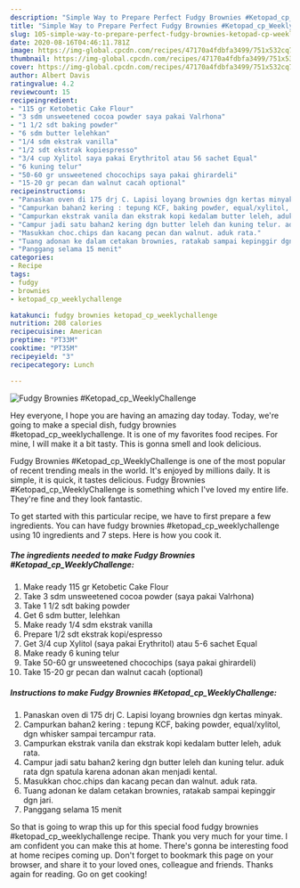 ```yaml
---
description: "Simple Way to Prepare Perfect Fudgy Brownies #Ketopad_cp_WeeklyChallenge"
title: "Simple Way to Prepare Perfect Fudgy Brownies #Ketopad_cp_WeeklyChallenge"
slug: 105-simple-way-to-prepare-perfect-fudgy-brownies-ketopad-cp-weeklychallenge
date: 2020-08-16T04:46:11.781Z
image: https://img-global.cpcdn.com/recipes/47170a4fdbfa3499/751x532cq70/fudgy-brownies-ketopad_cp_weeklychallenge-recipe-main-photo.jpg
thumbnail: https://img-global.cpcdn.com/recipes/47170a4fdbfa3499/751x532cq70/fudgy-brownies-ketopad_cp_weeklychallenge-recipe-main-photo.jpg
cover: https://img-global.cpcdn.com/recipes/47170a4fdbfa3499/751x532cq70/fudgy-brownies-ketopad_cp_weeklychallenge-recipe-main-photo.jpg
author: Albert Davis
ratingvalue: 4.2
reviewcount: 15
recipeingredient:
- "115 gr Ketobetic Cake Flour"
- "3 sdm unsweetened cocoa powder saya pakai Valrhona"
- "1 1/2 sdt baking powder"
- "6 sdm butter lelehkan"
- "1/4 sdm ekstrak vanilla"
- "1/2 sdt ekstrak kopiespresso"
- "3/4 cup Xylitol saya pakai Erythritol atau 56 sachet Equal"
- "6 kuning telur"
- "50-60 gr unsweetened chocochips saya pakai ghirardeli"
- "15-20 gr pecan dan walnut cacah optional"
recipeinstructions:
- "Panaskan oven di 175 drj C. Lapisi loyang brownies dgn kertas minyak."
- "Campurkan bahan2 kering : tepung KCF, baking powder, equal/xylitol, dgn whisker sampai tercampur rata."
- "Campurkan ekstrak vanila dan ekstrak kopi kedalam butter leleh, aduk rata."
- "Campur jadi satu bahan2 kering dgn butter leleh dan kuning telur. aduk rata dgn spatula karena adonan akan menjadi kental."
- "Masukkan choc.chips dan kacang pecan dan walnut. aduk rata."
- "Tuang adonan ke dalam cetakan brownies, ratakab sampai kepinggir dgn jari."
- "Panggang selama 15 menit"
categories:
- Recipe
tags:
- fudgy
- brownies
- ketopad_cp_weeklychallenge

katakunci: fudgy brownies ketopad_cp_weeklychallenge 
nutrition: 208 calories
recipecuisine: American
preptime: "PT33M"
cooktime: "PT35M"
recipeyield: "3"
recipecategory: Lunch

---
```



![Fudgy Brownies #Ketopad_cp_WeeklyChallenge](https://img-global.cpcdn.com/recipes/47170a4fdbfa3499/751x532cq70/fudgy-brownies-ketopad_cp_weeklychallenge-recipe-main-photo.jpg)

Hey everyone, I hope you are having an amazing day today. Today, we're going to make a special dish, fudgy brownies #ketopad_cp_weeklychallenge. It is one of my favorites food recipes. For mine, I will make it a bit tasty. This is gonna smell and look delicious.



Fudgy Brownies #Ketopad_cp_WeeklyChallenge is one of the most popular of recent trending meals in the world. It's enjoyed by millions daily. It is simple, it is quick, it tastes delicious. Fudgy Brownies #Ketopad_cp_WeeklyChallenge is something which I've loved my entire life. They're fine and they look fantastic.


To get started with this particular recipe, we have to first prepare a few ingredients. You can have fudgy brownies #ketopad_cp_weeklychallenge using 10 ingredients and 7 steps. Here is how you cook it.

<!--inarticleads1-->

##### The ingredients needed to make Fudgy Brownies #Ketopad_cp_WeeklyChallenge:

1. Make ready 115 gr Ketobetic Cake Flour
1. Take 3 sdm unsweetened cocoa powder (saya pakai Valrhona)
1. Take 1 1/2 sdt baking powder
1. Get 6 sdm butter, lelehkan
1. Make ready 1/4 sdm ekstrak vanilla
1. Prepare 1/2 sdt ekstrak kopi/espresso
1. Get 3/4 cup Xylitol (saya pakai Erythritol) atau 5-6 sachet Equal
1. Make ready 6 kuning telur
1. Take 50-60 gr unsweetened chocochips (saya pakai ghirardeli)
1. Take 15-20 gr pecan dan walnut cacah (optional)




<!--inarticleads2-->

##### Instructions to make Fudgy Brownies #Ketopad_cp_WeeklyChallenge:

1. Panaskan oven di 175 drj C. Lapisi loyang brownies dgn kertas minyak.
1. Campurkan bahan2 kering : tepung KCF, baking powder, equal/xylitol, dgn whisker sampai tercampur rata.
1. Campurkan ekstrak vanila dan ekstrak kopi kedalam butter leleh, aduk rata.
1. Campur jadi satu bahan2 kering dgn butter leleh dan kuning telur. aduk rata dgn spatula karena adonan akan menjadi kental.
1. Masukkan choc.chips dan kacang pecan dan walnut. aduk rata.
1. Tuang adonan ke dalam cetakan brownies, ratakab sampai kepinggir dgn jari.
1. Panggang selama 15 menit




So that is going to wrap this up for this special food fudgy brownies #ketopad_cp_weeklychallenge recipe. Thank you very much for your time. I am confident you can make this at home. There's gonna be interesting food at home recipes coming up. Don't forget to bookmark this page on your browser, and share it to your loved ones, colleague and friends. Thanks again for reading. Go on get cooking!
